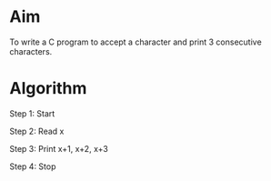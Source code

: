 # Aim 
To write a C program to accept a character and print 3 consecutive characters.

# Algorithm

Step 1: Start 

Step 2: Read x

Step 3: Print x+1, x+2, x+3

Step 4: Stop
